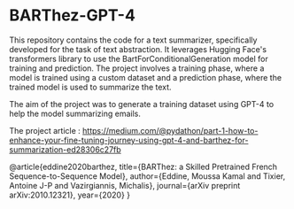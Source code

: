 # BARThez-GPT-4

This repository contains the code for a text summarizer, specifically developed for the task of text abstraction. It leverages Hugging Face's transformers library to use the BartForConditionalGeneration model for training and prediction. The project involves a training phase, where a model is trained using a custom dataset and a prediction phase, where the trained model is used to summarize the text.

The aim of the project was to generate a training dataset using GPT-4 to help the model summarizing emails. 

The project article : https://medium.com/@pydathon/part-1-how-to-enhance-your-fine-tuning-journey-using-gpt-4-and-barthez-for-summarization-ed28306c27fb



@article{eddine2020barthez,
  title={BARThez: a Skilled Pretrained French Sequence-to-Sequence Model},
  author={Eddine, Moussa Kamal and Tixier, Antoine J-P and Vazirgiannis, Michalis},
  journal={arXiv preprint arXiv:2010.12321},
  year={2020}
}
